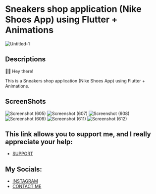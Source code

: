 # Sneakers shop application (Nike Shoes App) using Flutter + Animations
![Untitled-1](https://github.com/Pratham-R/Shoe-Shop/assets/85737561/11f01844-5328-4b65-a9b1-c5345cad8fd7)


## Descriptions
🤖👋 Hey there!

This is a Sneakers shop application (Nike Shoes App) using Flutter + Animations.

## ScreenShots
![Screenshot (605)](https://user-images.githubusercontent.com/91388754/232321591-1486fdcf-d86b-4a60-b773-7221ae6a1be1.png)
![Screenshot (607)](https://user-images.githubusercontent.com/91388754/232321601-705dff6b-cc85-42f1-8260-f1f02dec5a03.png)
![Screenshot (608)](https://user-images.githubusercontent.com/91388754/232321608-ac03f345-54e2-47d9-a59f-21ba16a435ea.png)
![Screenshot (609)](https://user-images.githubusercontent.com/91388754/232321615-534b1d60-f598-459e-9279-99e0a97eb209.png)
![Screenshot (611)](https://user-images.githubusercontent.com/91388754/232321633-48f37b05-a178-4066-bfc1-76f735e8b170.png)
![Screenshot (612)](https://user-images.githubusercontent.com/91388754/232321641-9f1ea5a0-eaac-408a-bde9-c7e0a54bb6fa.png)

## This link allows you to support me, and I really appreciate your help:
* [SUPPORT](https://www.buymeacoffee.com/AmirBayat)

## My Socials:
* [INSTAGRAM](https://www.instagram.com/prathamrastogiii)
* [CONTACT ME](prathamrastogi5@gmail.com)

